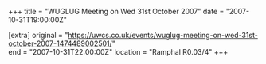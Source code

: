 +++
title = "WUGLUG Meeting on Wed 31st October 2007"
date = "2007-10-31T19:00:00Z"

[extra]
original = "https://uwcs.co.uk/events/wuglug-meeting-on-wed-31st-october-2007-1474489002501/"    
end = "2007-10-31T22:00:00Z"
location = "Ramphal R0.03/4"
+++



